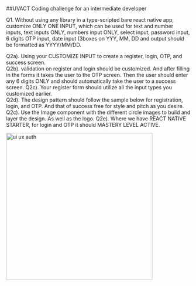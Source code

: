 ##UVACT Coding challenge for an intermediate developer

Q1. Without using any library in a type-scripted bare react native app, customize ONLY ONE INPUT, which can be used for text and number inputs, text inputs ONLY, numbers input ONLY, select input, password input, 6 digits OTP input, date input (3boxes on YYY, MM, DD and output should be formatted as YYYY/MM/DD.  

Q2a). Using your CUSTOMIZE INPUT to create a register, login, OTP, and success screen.  
Q2b). validation on register and login should be customized. And after filling in the forms it takes the user to the OTP screen. Then the user should enter any 6 digits ONLY and should automatically take the user to a success screen. 
Q2c). Your register form should utilize all the input types you customized earlier.  
Q2d). The design pattern should follow the sample below for registration, login, and OTP. And that of success free for style and pitch as you desire. 
Q2c). Use the Image component with the different circle images to build and layer the design. As well as the logo.
Q2e). Where we have REACT NATIVE STARTER, for login and OTP it should MASTERY LEVEL ACTIVE.


<img width="400" alt="ui ux auth" src="https://github.com/5ylvino/5ylvino.github.io/assets/61919575/40954a6a-f827-4962-81ee-1ec7cff85c3a">
